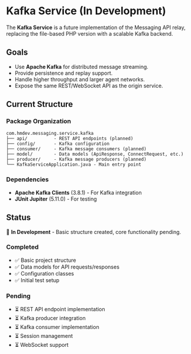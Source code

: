# Kafka Service (In Development)

The **Kafka Service** is a future implementation of the Messaging API relay, replacing the file-based PHP version with a scalable Kafka backend.

## Goals
- Use **Apache Kafka** for distributed message streaming.
- Provide persistence and replay support.
- Handle higher throughput and larger agent networks.
- Expose the same REST/WebSocket API as the origin service.

## Current Structure

### Package Organization
```
com.hmdev.messaging.service.kafka
├── api/          - REST API endpoints (planned)
├── config/       - Kafka configuration
├── consumer/     - Kafka message consumers (planned)
├── model/        - Data models (ApiResponse, ConnectRequest, etc.)
├── producer/     - Kafka message producers (planned)
└── KafkaServiceApplication.java - Main entry point
```

### Dependencies
- **Apache Kafka Clients** (3.8.1) - For Kafka integration
- **JUnit Jupiter** (5.11.0) - For testing

## Status
🚧 **In Development** - Basic structure created, core functionality pending.

### Completed
- ✅ Basic project structure
- ✅ Data models for API requests/responses
- ✅ Configuration classes
- ✅ Initial test setup

### Pending
- ⏳ REST API endpoint implementation
- ⏳ Kafka producer integration
- ⏳ Kafka consumer implementation
- ⏳ Session management
- ⏳ WebSocket support
